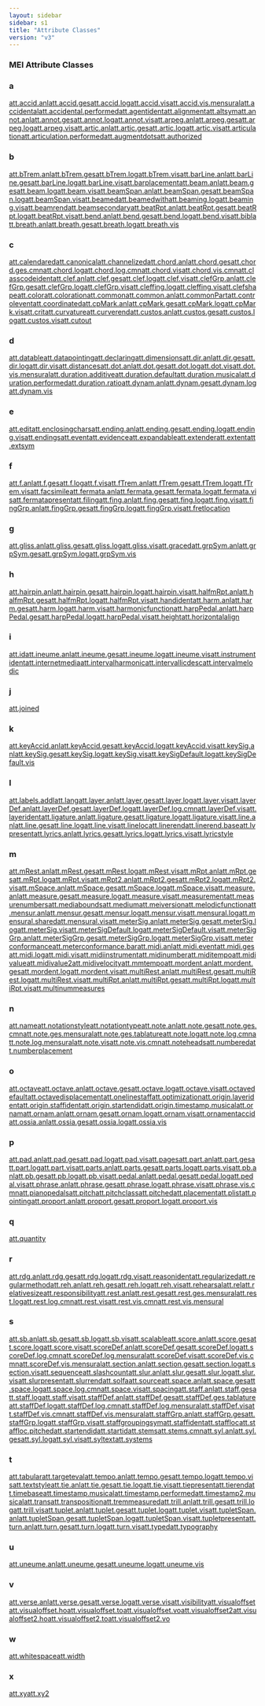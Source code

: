 ```yaml
---
layout: sidebar
sidebar: s1
title: "Attribute Classes"
version: "v3"
---
```

<div>
   <h3 class="widget-title">MEI Attribute Classes</h3>
   <div class="textwidget">
      <div class="sortedInitials well a">
         <h3>a</h3><a class="link_odd chip a" href="{{ site.baseurl }}/{{ page.version }}/attribute-classes/att.accid.anl.html">att.accid.anl</a><a class="link_odd chip a" href="{{ site.baseurl }}/{{ page.version }}/attribute-classes/att.accid.ges.html">att.accid.ges</a><a class="link_odd chip a" href="{{ site.baseurl }}/{{ page.version }}/attribute-classes/att.accid.log.html">att.accid.log</a><a class="link_odd chip a" href="{{ site.baseurl }}/{{ page.version }}/attribute-classes/att.accid.vis.html">att.accid.vis</a><a class="link_odd chip a" href="{{ site.baseurl }}/{{ page.version }}/attribute-classes/att.accid.vis.mensural.html">att.accid.vis.mensural</a><a class="link_odd chip a" href="{{ site.baseurl }}/{{ page.version }}/attribute-classes/att.accidental.html">att.accidental</a><a class="link_odd chip a" href="{{ site.baseurl }}/{{ page.version }}/attribute-classes/att.accidental.performed.html">att.accidental.performed</a><a class="link_odd chip a" href="{{ site.baseurl }}/{{ page.version }}/attribute-classes/att.agentident.html">att.agentident</a><a class="link_odd chip a" href="{{ site.baseurl }}/{{ page.version }}/attribute-classes/att.alignment.html">att.alignment</a><a class="link_odd chip a" href="{{ site.baseurl }}/{{ page.version }}/attribute-classes/att.altsym.html">att.altsym</a><a class="link_odd chip a" href="{{ site.baseurl }}/{{ page.version }}/attribute-classes/att.annot.anl.html">att.annot.anl</a><a class="link_odd chip a" href="{{ site.baseurl }}/{{ page.version }}/attribute-classes/att.annot.ges.html">att.annot.ges</a><a class="link_odd chip a" href="{{ site.baseurl }}/{{ page.version }}/attribute-classes/att.annot.log.html">att.annot.log</a><a class="link_odd chip a" href="{{ site.baseurl }}/{{ page.version }}/attribute-classes/att.annot.vis.html">att.annot.vis</a><a class="link_odd chip a" href="{{ site.baseurl }}/{{ page.version }}/attribute-classes/att.arpeg.anl.html">att.arpeg.anl</a><a class="link_odd chip a" href="{{ site.baseurl }}/{{ page.version }}/attribute-classes/att.arpeg.ges.html">att.arpeg.ges</a><a class="link_odd chip a" href="{{ site.baseurl }}/{{ page.version }}/attribute-classes/att.arpeg.log.html">att.arpeg.log</a><a class="link_odd chip a" href="{{ site.baseurl }}/{{ page.version }}/attribute-classes/att.arpeg.vis.html">att.arpeg.vis</a><a class="link_odd chip a" href="{{ site.baseurl }}/{{ page.version }}/attribute-classes/att.artic.anl.html">att.artic.anl</a><a class="link_odd chip a" href="{{ site.baseurl }}/{{ page.version }}/attribute-classes/att.artic.ges.html">att.artic.ges</a><a class="link_odd chip a" href="{{ site.baseurl }}/{{ page.version }}/attribute-classes/att.artic.log.html">att.artic.log</a><a class="link_odd chip a" href="{{ site.baseurl }}/{{ page.version }}/attribute-classes/att.artic.vis.html">att.artic.vis</a><a class="link_odd chip a" href="{{ site.baseurl }}/{{ page.version }}/attribute-classes/att.articulation.html">att.articulation</a><a class="link_odd chip a" href="{{ site.baseurl }}/{{ page.version }}/attribute-classes/att.articulation.performed.html">att.articulation.performed</a><a class="link_odd chip a" href="{{ site.baseurl }}/{{ page.version }}/attribute-classes/att.augmentdots.html">att.augmentdots</a><a class="link_odd chip a" href="{{ site.baseurl }}/{{ page.version }}/attribute-classes/att.authorized.html">att.authorized</a></div>
      <div class="sortedInitials well b">
         <h3>b</h3><a class="link_odd chip b" href="{{ site.baseurl }}/{{ page.version }}/attribute-classes/att.btrem.anl.html">att.bTrem.anl</a><a class="link_odd chip b" href="{{ site.baseurl }}/{{ page.version }}/attribute-classes/att.btrem.ges.html">att.bTrem.ges</a><a class="link_odd chip b" href="{{ site.baseurl }}/{{ page.version }}/attribute-classes/att.btrem.log.html">att.bTrem.log</a><a class="link_odd chip b" href="{{ site.baseurl }}/{{ page.version }}/attribute-classes/att.btrem.vis.html">att.bTrem.vis</a><a class="link_odd chip b" href="{{ site.baseurl }}/{{ page.version }}/attribute-classes/att.barline.anl.html">att.barLine.anl</a><a class="link_odd chip b" href="{{ site.baseurl }}/{{ page.version }}/attribute-classes/att.barline.ges.html">att.barLine.ges</a><a class="link_odd chip b" href="{{ site.baseurl }}/{{ page.version }}/attribute-classes/att.barline.log.html">att.barLine.log</a><a class="link_odd chip b" href="{{ site.baseurl }}/{{ page.version }}/attribute-classes/att.barline.vis.html">att.barLine.vis</a><a class="link_odd chip b" href="{{ site.baseurl }}/{{ page.version }}/attribute-classes/att.barplacement.html">att.barplacement</a><a class="link_odd chip b" href="{{ site.baseurl }}/{{ page.version }}/attribute-classes/att.beam.anl.html">att.beam.anl</a><a class="link_odd chip b" href="{{ site.baseurl }}/{{ page.version }}/attribute-classes/att.beam.ges.html">att.beam.ges</a><a class="link_odd chip b" href="{{ site.baseurl }}/{{ page.version }}/attribute-classes/att.beam.log.html">att.beam.log</a><a class="link_odd chip b" href="{{ site.baseurl }}/{{ page.version }}/attribute-classes/att.beam.vis.html">att.beam.vis</a><a class="link_odd chip b" href="{{ site.baseurl }}/{{ page.version }}/attribute-classes/att.beamspan.anl.html">att.beamSpan.anl</a><a class="link_odd chip b" href="{{ site.baseurl }}/{{ page.version }}/attribute-classes/att.beamspan.ges.html">att.beamSpan.ges</a><a class="link_odd chip b" href="{{ site.baseurl }}/{{ page.version }}/attribute-classes/att.beamspan.log.html">att.beamSpan.log</a><a class="link_odd chip b" href="{{ site.baseurl }}/{{ page.version }}/attribute-classes/att.beamspan.vis.html">att.beamSpan.vis</a><a class="link_odd chip b" href="{{ site.baseurl }}/{{ page.version }}/attribute-classes/att.beamed.html">att.beamed</a><a class="link_odd chip b" href="{{ site.baseurl }}/{{ page.version }}/attribute-classes/att.beamedwith.html">att.beamedwith</a><a class="link_odd chip b" href="{{ site.baseurl }}/{{ page.version }}/attribute-classes/att.beaming.log.html">att.beaming.log</a><a class="link_odd chip b" href="{{ site.baseurl }}/{{ page.version }}/attribute-classes/att.beaming.vis.html">att.beaming.vis</a><a class="link_odd chip b" href="{{ site.baseurl }}/{{ page.version }}/attribute-classes/att.beamrend.html">att.beamrend</a><a class="link_odd chip b" href="{{ site.baseurl }}/{{ page.version }}/attribute-classes/att.beamsecondary.html">att.beamsecondary</a><a class="link_odd chip b" href="{{ site.baseurl }}/{{ page.version }}/attribute-classes/att.beatrpt.anl.html">att.beatRpt.anl</a><a class="link_odd chip b" href="{{ site.baseurl }}/{{ page.version }}/attribute-classes/att.beatrpt.ges.html">att.beatRpt.ges</a><a class="link_odd chip b" href="{{ site.baseurl }}/{{ page.version }}/attribute-classes/att.beatrpt.log.html">att.beatRpt.log</a><a class="link_odd chip b" href="{{ site.baseurl }}/{{ page.version }}/attribute-classes/att.beatrpt.vis.html">att.beatRpt.vis</a><a class="link_odd chip b" href="{{ site.baseurl }}/{{ page.version }}/attribute-classes/att.bend.anl.html">att.bend.anl</a><a class="link_odd chip b" href="{{ site.baseurl }}/{{ page.version }}/attribute-classes/att.bend.ges.html">att.bend.ges</a><a class="link_odd chip b" href="{{ site.baseurl }}/{{ page.version }}/attribute-classes/att.bend.log.html">att.bend.log</a><a class="link_odd chip b" href="{{ site.baseurl }}/{{ page.version }}/attribute-classes/att.bend.vis.html">att.bend.vis</a><a class="link_odd chip b" href="{{ site.baseurl }}/{{ page.version }}/attribute-classes/att.bibl.html">att.bibl</a><a class="link_odd chip b" href="{{ site.baseurl }}/{{ page.version }}/attribute-classes/att.breath.anl.html">att.breath.anl</a><a class="link_odd chip b" href="{{ site.baseurl }}/{{ page.version }}/attribute-classes/att.breath.ges.html">att.breath.ges</a><a class="link_odd chip b" href="{{ site.baseurl }}/{{ page.version }}/attribute-classes/att.breath.log.html">att.breath.log</a><a class="link_odd chip b" href="{{ site.baseurl }}/{{ page.version }}/attribute-classes/att.breath.vis.html">att.breath.vis</a></div>
      <div class="sortedInitials well c">
         <h3>c</h3><a class="link_odd chip c" href="{{ site.baseurl }}/{{ page.version }}/attribute-classes/att.calendared.html">att.calendared</a><a class="link_odd chip c" href="{{ site.baseurl }}/{{ page.version }}/attribute-classes/att.canonical.html">att.canonical</a><a class="link_odd chip c" href="{{ site.baseurl }}/{{ page.version }}/attribute-classes/att.channelized.html">att.channelized</a><a class="link_odd chip c" href="{{ site.baseurl }}/{{ page.version }}/attribute-classes/att.chord.anl.html">att.chord.anl</a><a class="link_odd chip c" href="{{ site.baseurl }}/{{ page.version }}/attribute-classes/att.chord.ges.html">att.chord.ges</a><a class="link_odd chip c" href="{{ site.baseurl }}/{{ page.version }}/attribute-classes/att.chord.ges.cmn.html">att.chord.ges.cmn</a><a class="link_odd chip c" href="{{ site.baseurl }}/{{ page.version }}/attribute-classes/att.chord.log.html">att.chord.log</a><a class="link_odd chip c" href="{{ site.baseurl }}/{{ page.version }}/attribute-classes/att.chord.log.cmn.html">att.chord.log.cmn</a><a class="link_odd chip c" href="{{ site.baseurl }}/{{ page.version }}/attribute-classes/att.chord.vis.html">att.chord.vis</a><a class="link_odd chip c" href="{{ site.baseurl }}/{{ page.version }}/attribute-classes/att.chord.vis.cmn.html">att.chord.vis.cmn</a><a class="link_odd chip c" href="{{ site.baseurl }}/{{ page.version }}/attribute-classes/att.classcodeident.html">att.classcodeident</a><a class="link_odd chip c" href="{{ site.baseurl }}/{{ page.version }}/attribute-classes/att.clef.anl.html">att.clef.anl</a><a class="link_odd chip c" href="{{ site.baseurl }}/{{ page.version }}/attribute-classes/att.clef.ges.html">att.clef.ges</a><a class="link_odd chip c" href="{{ site.baseurl }}/{{ page.version }}/attribute-classes/att.clef.log.html">att.clef.log</a><a class="link_odd chip c" href="{{ site.baseurl }}/{{ page.version }}/attribute-classes/att.clef.vis.html">att.clef.vis</a><a class="link_odd chip c" href="{{ site.baseurl }}/{{ page.version }}/attribute-classes/att.clefgrp.anl.html">att.clefGrp.anl</a><a class="link_odd chip c" href="{{ site.baseurl }}/{{ page.version }}/attribute-classes/att.clefgrp.ges.html">att.clefGrp.ges</a><a class="link_odd chip c" href="{{ site.baseurl }}/{{ page.version }}/attribute-classes/att.clefgrp.log.html">att.clefGrp.log</a><a class="link_odd chip c" href="{{ site.baseurl }}/{{ page.version }}/attribute-classes/att.clefgrp.vis.html">att.clefGrp.vis</a><a class="link_odd chip c" href="{{ site.baseurl }}/{{ page.version }}/attribute-classes/att.cleffing.log.html">att.cleffing.log</a><a class="link_odd chip c" href="{{ site.baseurl }}/{{ page.version }}/attribute-classes/att.cleffing.vis.html">att.cleffing.vis</a><a class="link_odd chip c" href="{{ site.baseurl }}/{{ page.version }}/attribute-classes/att.clefshape.html">att.clefshape</a><a class="link_odd chip c" href="{{ site.baseurl }}/{{ page.version }}/attribute-classes/att.color.html">att.color</a><a class="link_odd chip c" href="{{ site.baseurl }}/{{ page.version }}/attribute-classes/att.coloration.html">att.coloration</a><a class="link_odd chip c" href="{{ site.baseurl }}/{{ page.version }}/attribute-classes/att.common.html">att.common</a><a class="link_odd chip c" href="{{ site.baseurl }}/{{ page.version }}/attribute-classes/att.common.anl.html">att.common.anl</a><a class="link_odd chip c" href="{{ site.baseurl }}/{{ page.version }}/attribute-classes/att.commonpart.html">att.commonPart</a><a class="link_odd chip c" href="{{ site.baseurl }}/{{ page.version }}/attribute-classes/att.controlevent.html">att.controlevent</a><a class="link_odd chip c" href="{{ site.baseurl }}/{{ page.version }}/attribute-classes/att.coordinated.html">att.coordinated</a><a class="link_odd chip c" href="{{ site.baseurl }}/{{ page.version }}/attribute-classes/att.cpmark.anl.html">att.cpMark.anl</a><a class="link_odd chip c" href="{{ site.baseurl }}/{{ page.version }}/attribute-classes/att.cpmark.ges.html">att.cpMark.ges</a><a class="link_odd chip c" href="{{ site.baseurl }}/{{ page.version }}/attribute-classes/att.cpmark.log.html">att.cpMark.log</a><a class="link_odd chip c" href="{{ site.baseurl }}/{{ page.version }}/attribute-classes/att.cpmark.vis.html">att.cpMark.vis</a><a class="link_odd chip c" href="{{ site.baseurl }}/{{ page.version }}/attribute-classes/att.crit.html">att.crit</a><a class="link_odd chip c" href="{{ site.baseurl }}/{{ page.version }}/attribute-classes/att.curvature.html">att.curvature</a><a class="link_odd chip c" href="{{ site.baseurl }}/{{ page.version }}/attribute-classes/att.curverend.html">att.curverend</a><a class="link_odd chip c" href="{{ site.baseurl }}/{{ page.version }}/attribute-classes/att.custos.anl.html">att.custos.anl</a><a class="link_odd chip c" href="{{ site.baseurl }}/{{ page.version }}/attribute-classes/att.custos.ges.html">att.custos.ges</a><a class="link_odd chip c" href="{{ site.baseurl }}/{{ page.version }}/attribute-classes/att.custos.log.html">att.custos.log</a><a class="link_odd chip c" href="{{ site.baseurl }}/{{ page.version }}/attribute-classes/att.custos.vis.html">att.custos.vis</a><a class="link_odd chip c" href="{{ site.baseurl }}/{{ page.version }}/attribute-classes/att.cutout.html">att.cutout</a></div>
      <div class="sortedInitials well d">
         <h3>d</h3><a class="link_odd chip d" href="{{ site.baseurl }}/{{ page.version }}/attribute-classes/att.datable.html">att.datable</a><a class="link_odd chip d" href="{{ site.baseurl }}/{{ page.version }}/attribute-classes/att.datapointing.html">att.datapointing</a><a class="link_odd chip d" href="{{ site.baseurl }}/{{ page.version }}/attribute-classes/att.declaring.html">att.declaring</a><a class="link_odd chip d" href="{{ site.baseurl }}/{{ page.version }}/attribute-classes/att.dimensions.html">att.dimensions</a><a class="link_odd chip d" href="{{ site.baseurl }}/{{ page.version }}/attribute-classes/att.dir.anl.html">att.dir.anl</a><a class="link_odd chip d" href="{{ site.baseurl }}/{{ page.version }}/attribute-classes/att.dir.ges.html">att.dir.ges</a><a class="link_odd chip d" href="{{ site.baseurl }}/{{ page.version }}/attribute-classes/att.dir.log.html">att.dir.log</a><a class="link_odd chip d" href="{{ site.baseurl }}/{{ page.version }}/attribute-classes/att.dir.vis.html">att.dir.vis</a><a class="link_odd chip d" href="{{ site.baseurl }}/{{ page.version }}/attribute-classes/att.distances.html">att.distances</a><a class="link_odd chip d" href="{{ site.baseurl }}/{{ page.version }}/attribute-classes/att.dot.anl.html">att.dot.anl</a><a class="link_odd chip d" href="{{ site.baseurl }}/{{ page.version }}/attribute-classes/att.dot.ges.html">att.dot.ges</a><a class="link_odd chip d" href="{{ site.baseurl }}/{{ page.version }}/attribute-classes/att.dot.log.html">att.dot.log</a><a class="link_odd chip d" href="{{ site.baseurl }}/{{ page.version }}/attribute-classes/att.dot.vis.html">att.dot.vis</a><a class="link_odd chip d" href="{{ site.baseurl }}/{{ page.version }}/attribute-classes/att.dot.vis.mensural.html">att.dot.vis.mensural</a><a class="link_odd chip d" href="{{ site.baseurl }}/{{ page.version }}/attribute-classes/att.duration.additive.html">att.duration.additive</a><a class="link_odd chip d" href="{{ site.baseurl }}/{{ page.version }}/attribute-classes/att.duration.default.html">att.duration.default</a><a class="link_odd chip d" href="{{ site.baseurl }}/{{ page.version }}/attribute-classes/att.duration.musical.html">att.duration.musical</a><a class="link_odd chip d" href="{{ site.baseurl }}/{{ page.version }}/attribute-classes/att.duration.performed.html">att.duration.performed</a><a class="link_odd chip d" href="{{ site.baseurl }}/{{ page.version }}/attribute-classes/att.duration.ratio.html">att.duration.ratio</a><a class="link_odd chip d" href="{{ site.baseurl }}/{{ page.version }}/attribute-classes/att.dynam.anl.html">att.dynam.anl</a><a class="link_odd chip d" href="{{ site.baseurl }}/{{ page.version }}/attribute-classes/att.dynam.ges.html">att.dynam.ges</a><a class="link_odd chip d" href="{{ site.baseurl }}/{{ page.version }}/attribute-classes/att.dynam.log.html">att.dynam.log</a><a class="link_odd chip d" href="{{ site.baseurl }}/{{ page.version }}/attribute-classes/att.dynam.vis.html">att.dynam.vis</a></div>
      <div class="sortedInitials well e">
         <h3>e</h3><a class="link_odd chip e" href="{{ site.baseurl }}/{{ page.version }}/attribute-classes/att.edit.html">att.edit</a><a class="link_odd chip e" href="{{ site.baseurl }}/{{ page.version }}/attribute-classes/att.enclosingchars.html">att.enclosingchars</a><a class="link_odd chip e" href="{{ site.baseurl }}/{{ page.version }}/attribute-classes/att.ending.anl.html">att.ending.anl</a><a class="link_odd chip e" href="{{ site.baseurl }}/{{ page.version }}/attribute-classes/att.ending.ges.html">att.ending.ges</a><a class="link_odd chip e" href="{{ site.baseurl }}/{{ page.version }}/attribute-classes/att.ending.log.html">att.ending.log</a><a class="link_odd chip e" href="{{ site.baseurl }}/{{ page.version }}/attribute-classes/att.ending.vis.html">att.ending.vis</a><a class="link_odd chip e" href="{{ site.baseurl }}/{{ page.version }}/attribute-classes/att.endings.html">att.endings</a><a class="link_odd chip e" href="{{ site.baseurl }}/{{ page.version }}/attribute-classes/att.event.html">att.event</a><a class="link_odd chip e" href="{{ site.baseurl }}/{{ page.version }}/attribute-classes/att.evidence.html">att.evidence</a><a class="link_odd chip e" href="{{ site.baseurl }}/{{ page.version }}/attribute-classes/att.expandable.html">att.expandable</a><a class="link_odd chip e" href="{{ site.baseurl }}/{{ page.version }}/attribute-classes/att.extender.html">att.extender</a><a class="link_odd chip e" href="{{ site.baseurl }}/{{ page.version }}/attribute-classes/att.extent.html">att.extent</a><a class="link_odd chip e" href="{{ site.baseurl }}/{{ page.version }}/attribute-classes/att.extsym.html">att.extsym</a></div>
      <div class="sortedInitials well f">
         <h3>f</h3><a class="link_odd chip f" href="{{ site.baseurl }}/{{ page.version }}/attribute-classes/att.f.anl.html">att.f.anl</a><a class="link_odd chip f" href="{{ site.baseurl }}/{{ page.version }}/attribute-classes/att.f.ges.html">att.f.ges</a><a class="link_odd chip f" href="{{ site.baseurl }}/{{ page.version }}/attribute-classes/att.f.log.html">att.f.log</a><a class="link_odd chip f" href="{{ site.baseurl }}/{{ page.version }}/attribute-classes/att.f.vis.html">att.f.vis</a><a class="link_odd chip f" href="{{ site.baseurl }}/{{ page.version }}/attribute-classes/att.ftrem.anl.html">att.fTrem.anl</a><a class="link_odd chip f" href="{{ site.baseurl }}/{{ page.version }}/attribute-classes/att.ftrem.ges.html">att.fTrem.ges</a><a class="link_odd chip f" href="{{ site.baseurl }}/{{ page.version }}/attribute-classes/att.ftrem.log.html">att.fTrem.log</a><a class="link_odd chip f" href="{{ site.baseurl }}/{{ page.version }}/attribute-classes/att.ftrem.vis.html">att.fTrem.vis</a><a class="link_odd chip f" href="{{ site.baseurl }}/{{ page.version }}/attribute-classes/att.facsimile.html">att.facsimile</a><a class="link_odd chip f" href="{{ site.baseurl }}/{{ page.version }}/attribute-classes/att.fermata.anl.html">att.fermata.anl</a><a class="link_odd chip f" href="{{ site.baseurl }}/{{ page.version }}/attribute-classes/att.fermata.ges.html">att.fermata.ges</a><a class="link_odd chip f" href="{{ site.baseurl }}/{{ page.version }}/attribute-classes/att.fermata.log.html">att.fermata.log</a><a class="link_odd chip f" href="{{ site.baseurl }}/{{ page.version }}/attribute-classes/att.fermata.vis.html">att.fermata.vis</a><a class="link_odd chip f" href="{{ site.baseurl }}/{{ page.version }}/attribute-classes/att.fermatapresent.html">att.fermatapresent</a><a class="link_odd chip f" href="{{ site.baseurl }}/{{ page.version }}/attribute-classes/att.filing.html">att.filing</a><a class="link_odd chip f" href="{{ site.baseurl }}/{{ page.version }}/attribute-classes/att.fing.anl.html">att.fing.anl</a><a class="link_odd chip f" href="{{ site.baseurl }}/{{ page.version }}/attribute-classes/att.fing.ges.html">att.fing.ges</a><a class="link_odd chip f" href="{{ site.baseurl }}/{{ page.version }}/attribute-classes/att.fing.log.html">att.fing.log</a><a class="link_odd chip f" href="{{ site.baseurl }}/{{ page.version }}/attribute-classes/att.fing.vis.html">att.fing.vis</a><a class="link_odd chip f" href="{{ site.baseurl }}/{{ page.version }}/attribute-classes/att.finggrp.anl.html">att.fingGrp.anl</a><a class="link_odd chip f" href="{{ site.baseurl }}/{{ page.version }}/attribute-classes/att.finggrp.ges.html">att.fingGrp.ges</a><a class="link_odd chip f" href="{{ site.baseurl }}/{{ page.version }}/attribute-classes/att.finggrp.log.html">att.fingGrp.log</a><a class="link_odd chip f" href="{{ site.baseurl }}/{{ page.version }}/attribute-classes/att.finggrp.vis.html">att.fingGrp.vis</a><a class="link_odd chip f" href="{{ site.baseurl }}/{{ page.version }}/attribute-classes/att.fretlocation.html">att.fretlocation</a></div>
      <div class="sortedInitials well g">
         <h3>g</h3><a class="link_odd chip g" href="{{ site.baseurl }}/{{ page.version }}/attribute-classes/att.gliss.anl.html">att.gliss.anl</a><a class="link_odd chip g" href="{{ site.baseurl }}/{{ page.version }}/attribute-classes/att.gliss.ges.html">att.gliss.ges</a><a class="link_odd chip g" href="{{ site.baseurl }}/{{ page.version }}/attribute-classes/att.gliss.log.html">att.gliss.log</a><a class="link_odd chip g" href="{{ site.baseurl }}/{{ page.version }}/attribute-classes/att.gliss.vis.html">att.gliss.vis</a><a class="link_odd chip g" href="{{ site.baseurl }}/{{ page.version }}/attribute-classes/att.graced.html">att.graced</a><a class="link_odd chip g" href="{{ site.baseurl }}/{{ page.version }}/attribute-classes/att.grpsym.anl.html">att.grpSym.anl</a><a class="link_odd chip g" href="{{ site.baseurl }}/{{ page.version }}/attribute-classes/att.grpsym.ges.html">att.grpSym.ges</a><a class="link_odd chip g" href="{{ site.baseurl }}/{{ page.version }}/attribute-classes/att.grpsym.log.html">att.grpSym.log</a><a class="link_odd chip g" href="{{ site.baseurl }}/{{ page.version }}/attribute-classes/att.grpsym.vis.html">att.grpSym.vis</a></div>
      <div class="sortedInitials well h">
         <h3>h</h3><a class="link_odd chip h" href="{{ site.baseurl }}/{{ page.version }}/attribute-classes/att.hairpin.anl.html">att.hairpin.anl</a><a class="link_odd chip h" href="{{ site.baseurl }}/{{ page.version }}/attribute-classes/att.hairpin.ges.html">att.hairpin.ges</a><a class="link_odd chip h" href="{{ site.baseurl }}/{{ page.version }}/attribute-classes/att.hairpin.log.html">att.hairpin.log</a><a class="link_odd chip h" href="{{ site.baseurl }}/{{ page.version }}/attribute-classes/att.hairpin.vis.html">att.hairpin.vis</a><a class="link_odd chip h" href="{{ site.baseurl }}/{{ page.version }}/attribute-classes/att.halfmrpt.anl.html">att.halfmRpt.anl</a><a class="link_odd chip h" href="{{ site.baseurl }}/{{ page.version }}/attribute-classes/att.halfmrpt.ges.html">att.halfmRpt.ges</a><a class="link_odd chip h" href="{{ site.baseurl }}/{{ page.version }}/attribute-classes/att.halfmrpt.log.html">att.halfmRpt.log</a><a class="link_odd chip h" href="{{ site.baseurl }}/{{ page.version }}/attribute-classes/att.halfmrpt.vis.html">att.halfmRpt.vis</a><a class="link_odd chip h" href="{{ site.baseurl }}/{{ page.version }}/attribute-classes/att.handident.html">att.handident</a><a class="link_odd chip h" href="{{ site.baseurl }}/{{ page.version }}/attribute-classes/att.harm.anl.html">att.harm.anl</a><a class="link_odd chip h" href="{{ site.baseurl }}/{{ page.version }}/attribute-classes/att.harm.ges.html">att.harm.ges</a><a class="link_odd chip h" href="{{ site.baseurl }}/{{ page.version }}/attribute-classes/att.harm.log.html">att.harm.log</a><a class="link_odd chip h" href="{{ site.baseurl }}/{{ page.version }}/attribute-classes/att.harm.vis.html">att.harm.vis</a><a class="link_odd chip h" href="{{ site.baseurl }}/{{ page.version }}/attribute-classes/att.harmonicfunction.html">att.harmonicfunction</a><a class="link_odd chip h" href="{{ site.baseurl }}/{{ page.version }}/attribute-classes/att.harppedal.anl.html">att.harpPedal.anl</a><a class="link_odd chip h" href="{{ site.baseurl }}/{{ page.version }}/attribute-classes/att.harppedal.ges.html">att.harpPedal.ges</a><a class="link_odd chip h" href="{{ site.baseurl }}/{{ page.version }}/attribute-classes/att.harppedal.log.html">att.harpPedal.log</a><a class="link_odd chip h" href="{{ site.baseurl }}/{{ page.version }}/attribute-classes/att.harppedal.vis.html">att.harpPedal.vis</a><a class="link_odd chip h" href="{{ site.baseurl }}/{{ page.version }}/attribute-classes/att.height.html">att.height</a><a class="link_odd chip h" href="{{ site.baseurl }}/{{ page.version }}/attribute-classes/att.horizontalalign.html">att.horizontalalign</a></div>
      <div class="sortedInitials well i">
         <h3>i</h3><a class="link_odd chip i" href="{{ site.baseurl }}/{{ page.version }}/attribute-classes/att.id.html">att.id</a><a class="link_odd chip i" href="{{ site.baseurl }}/{{ page.version }}/attribute-classes/att.ineume.anl.html">att.ineume.anl</a><a class="link_odd chip i" href="{{ site.baseurl }}/{{ page.version }}/attribute-classes/att.ineume.ges.html">att.ineume.ges</a><a class="link_odd chip i" href="{{ site.baseurl }}/{{ page.version }}/attribute-classes/att.ineume.log.html">att.ineume.log</a><a class="link_odd chip i" href="{{ site.baseurl }}/{{ page.version }}/attribute-classes/att.ineume.vis.html">att.ineume.vis</a><a class="link_odd chip i" href="{{ site.baseurl }}/{{ page.version }}/attribute-classes/att.instrumentident.html">att.instrumentident</a><a class="link_odd chip i" href="{{ site.baseurl }}/{{ page.version }}/attribute-classes/att.internetmedia.html">att.internetmedia</a><a class="link_odd chip i" href="{{ site.baseurl }}/{{ page.version }}/attribute-classes/att.intervalharmonic.html">att.intervalharmonic</a><a class="link_odd chip i" href="{{ site.baseurl }}/{{ page.version }}/attribute-classes/att.intervallicdesc.html">att.intervallicdesc</a><a class="link_odd chip i" href="{{ site.baseurl }}/{{ page.version }}/attribute-classes/att.intervalmelodic.html">att.intervalmelodic</a></div>
      <div class="sortedInitials well j">
         <h3>j</h3><a class="link_odd chip j" href="{{ site.baseurl }}/{{ page.version }}/attribute-classes/att.joined.html">att.joined</a></div>
      <div class="sortedInitials well k">
         <h3>k</h3><a class="link_odd chip k" href="{{ site.baseurl }}/{{ page.version }}/attribute-classes/att.keyaccid.anl.html">att.keyAccid.anl</a><a class="link_odd chip k" href="{{ site.baseurl }}/{{ page.version }}/attribute-classes/att.keyaccid.ges.html">att.keyAccid.ges</a><a class="link_odd chip k" href="{{ site.baseurl }}/{{ page.version }}/attribute-classes/att.keyaccid.log.html">att.keyAccid.log</a><a class="link_odd chip k" href="{{ site.baseurl }}/{{ page.version }}/attribute-classes/att.keyaccid.vis.html">att.keyAccid.vis</a><a class="link_odd chip k" href="{{ site.baseurl }}/{{ page.version }}/attribute-classes/att.keysig.anl.html">att.keySig.anl</a><a class="link_odd chip k" href="{{ site.baseurl }}/{{ page.version }}/attribute-classes/att.keysig.ges.html">att.keySig.ges</a><a class="link_odd chip k" href="{{ site.baseurl }}/{{ page.version }}/attribute-classes/att.keysig.log.html">att.keySig.log</a><a class="link_odd chip k" href="{{ site.baseurl }}/{{ page.version }}/attribute-classes/att.keysig.vis.html">att.keySig.vis</a><a class="link_odd chip k" href="{{ site.baseurl }}/{{ page.version }}/attribute-classes/att.keysigdefault.log.html">att.keySigDefault.log</a><a class="link_odd chip k" href="{{ site.baseurl }}/{{ page.version }}/attribute-classes/att.keysigdefault.vis.html">att.keySigDefault.vis</a></div>
      <div class="sortedInitials well l">
         <h3>l</h3><a class="link_odd chip l" href="{{ site.baseurl }}/{{ page.version }}/attribute-classes/att.labels.addl.html">att.labels.addl</a><a class="link_odd chip l" href="{{ site.baseurl }}/{{ page.version }}/attribute-classes/att.lang.html">att.lang</a><a class="link_odd chip l" href="{{ site.baseurl }}/{{ page.version }}/attribute-classes/att.layer.anl.html">att.layer.anl</a><a class="link_odd chip l" href="{{ site.baseurl }}/{{ page.version }}/attribute-classes/att.layer.ges.html">att.layer.ges</a><a class="link_odd chip l" href="{{ site.baseurl }}/{{ page.version }}/attribute-classes/att.layer.log.html">att.layer.log</a><a class="link_odd chip l" href="{{ site.baseurl }}/{{ page.version }}/attribute-classes/att.layer.vis.html">att.layer.vis</a><a class="link_odd chip l" href="{{ site.baseurl }}/{{ page.version }}/attribute-classes/att.layerdef.anl.html">att.layerDef.anl</a><a class="link_odd chip l" href="{{ site.baseurl }}/{{ page.version }}/attribute-classes/att.layerdef.ges.html">att.layerDef.ges</a><a class="link_odd chip l" href="{{ site.baseurl }}/{{ page.version }}/attribute-classes/att.layerdef.log.html">att.layerDef.log</a><a class="link_odd chip l" href="{{ site.baseurl }}/{{ page.version }}/attribute-classes/att.layerdef.log.cmn.html">att.layerDef.log.cmn</a><a class="link_odd chip l" href="{{ site.baseurl }}/{{ page.version }}/attribute-classes/att.layerdef.vis.html">att.layerDef.vis</a><a class="link_odd chip l" href="{{ site.baseurl }}/{{ page.version }}/attribute-classes/att.layerident.html">att.layerident</a><a class="link_odd chip l" href="{{ site.baseurl }}/{{ page.version }}/attribute-classes/att.ligature.anl.html">att.ligature.anl</a><a class="link_odd chip l" href="{{ site.baseurl }}/{{ page.version }}/attribute-classes/att.ligature.ges.html">att.ligature.ges</a><a class="link_odd chip l" href="{{ site.baseurl }}/{{ page.version }}/attribute-classes/att.ligature.log.html">att.ligature.log</a><a class="link_odd chip l" href="{{ site.baseurl }}/{{ page.version }}/attribute-classes/att.ligature.vis.html">att.ligature.vis</a><a class="link_odd chip l" href="{{ site.baseurl }}/{{ page.version }}/attribute-classes/att.line.anl.html">att.line.anl</a><a class="link_odd chip l" href="{{ site.baseurl }}/{{ page.version }}/attribute-classes/att.line.ges.html">att.line.ges</a><a class="link_odd chip l" href="{{ site.baseurl }}/{{ page.version }}/attribute-classes/att.line.log.html">att.line.log</a><a class="link_odd chip l" href="{{ site.baseurl }}/{{ page.version }}/attribute-classes/att.line.vis.html">att.line.vis</a><a class="link_odd chip l" href="{{ site.baseurl }}/{{ page.version }}/attribute-classes/att.lineloc.html">att.lineloc</a><a class="link_odd chip l" href="{{ site.baseurl }}/{{ page.version }}/attribute-classes/att.linerend.html">att.linerend</a><a class="link_odd chip l" href="{{ site.baseurl }}/{{ page.version }}/attribute-classes/att.linerend.base.html">att.linerend.base</a><a class="link_odd chip l" href="{{ site.baseurl }}/{{ page.version }}/attribute-classes/att.lvpresent.html">att.lvpresent</a><a class="link_odd chip l" href="{{ site.baseurl }}/{{ page.version }}/attribute-classes/att.lyrics.anl.html">att.lyrics.anl</a><a class="link_odd chip l" href="{{ site.baseurl }}/{{ page.version }}/attribute-classes/att.lyrics.ges.html">att.lyrics.ges</a><a class="link_odd chip l" href="{{ site.baseurl }}/{{ page.version }}/attribute-classes/att.lyrics.log.html">att.lyrics.log</a><a class="link_odd chip l" href="{{ site.baseurl }}/{{ page.version }}/attribute-classes/att.lyrics.vis.html">att.lyrics.vis</a><a class="link_odd chip l" href="{{ site.baseurl }}/{{ page.version }}/attribute-classes/att.lyricstyle.html">att.lyricstyle</a></div>
      <div class="sortedInitials well m">
         <h3>m</h3><a class="link_odd chip m" href="{{ site.baseurl }}/{{ page.version }}/attribute-classes/att.mrest.anl.html">att.mRest.anl</a><a class="link_odd chip m" href="{{ site.baseurl }}/{{ page.version }}/attribute-classes/att.mrest.ges.html">att.mRest.ges</a><a class="link_odd chip m" href="{{ site.baseurl }}/{{ page.version }}/attribute-classes/att.mrest.log.html">att.mRest.log</a><a class="link_odd chip m" href="{{ site.baseurl }}/{{ page.version }}/attribute-classes/att.mrest.vis.html">att.mRest.vis</a><a class="link_odd chip m" href="{{ site.baseurl }}/{{ page.version }}/attribute-classes/att.mrpt.anl.html">att.mRpt.anl</a><a class="link_odd chip m" href="{{ site.baseurl }}/{{ page.version }}/attribute-classes/att.mrpt.ges.html">att.mRpt.ges</a><a class="link_odd chip m" href="{{ site.baseurl }}/{{ page.version }}/attribute-classes/att.mrpt.log.html">att.mRpt.log</a><a class="link_odd chip m" href="{{ site.baseurl }}/{{ page.version }}/attribute-classes/att.mrpt.vis.html">att.mRpt.vis</a><a class="link_odd chip m" href="{{ site.baseurl }}/{{ page.version }}/attribute-classes/att.mrpt2.anl.html">att.mRpt2.anl</a><a class="link_odd chip m" href="{{ site.baseurl }}/{{ page.version }}/attribute-classes/att.mrpt2.ges.html">att.mRpt2.ges</a><a class="link_odd chip m" href="{{ site.baseurl }}/{{ page.version }}/attribute-classes/att.mrpt2.log.html">att.mRpt2.log</a><a class="link_odd chip m" href="{{ site.baseurl }}/{{ page.version }}/attribute-classes/att.mrpt2.vis.html">att.mRpt2.vis</a><a class="link_odd chip m" href="{{ site.baseurl }}/{{ page.version }}/attribute-classes/att.mspace.anl.html">att.mSpace.anl</a><a class="link_odd chip m" href="{{ site.baseurl }}/{{ page.version }}/attribute-classes/att.mspace.ges.html">att.mSpace.ges</a><a class="link_odd chip m" href="{{ site.baseurl }}/{{ page.version }}/attribute-classes/att.mspace.log.html">att.mSpace.log</a><a class="link_odd chip m" href="{{ site.baseurl }}/{{ page.version }}/attribute-classes/att.mspace.vis.html">att.mSpace.vis</a><a class="link_odd chip m" href="{{ site.baseurl }}/{{ page.version }}/attribute-classes/att.measure.anl.html">att.measure.anl</a><a class="link_odd chip m" href="{{ site.baseurl }}/{{ page.version }}/attribute-classes/att.measure.ges.html">att.measure.ges</a><a class="link_odd chip m" href="{{ site.baseurl }}/{{ page.version }}/attribute-classes/att.measure.log.html">att.measure.log</a><a class="link_odd chip m" href="{{ site.baseurl }}/{{ page.version }}/attribute-classes/att.measure.vis.html">att.measure.vis</a><a class="link_odd chip m" href="{{ site.baseurl }}/{{ page.version }}/attribute-classes/att.measurement.html">att.measurement</a><a class="link_odd chip m" href="{{ site.baseurl }}/{{ page.version }}/attribute-classes/att.measurenumbers.html">att.measurenumbers</a><a class="link_odd chip m" href="{{ site.baseurl }}/{{ page.version }}/attribute-classes/att.mediabounds.html">att.mediabounds</a><a class="link_odd chip m" href="{{ site.baseurl }}/{{ page.version }}/attribute-classes/att.medium.html">att.medium</a><a class="link_odd chip m" href="{{ site.baseurl }}/{{ page.version }}/attribute-classes/att.meiversion.html">att.meiversion</a><a class="link_odd chip m" href="{{ site.baseurl }}/{{ page.version }}/attribute-classes/att.melodicfunction.html">att.melodicfunction</a><a class="link_odd chip m" href="{{ site.baseurl }}/{{ page.version }}/attribute-classes/att.mensur.anl.html">att.mensur.anl</a><a class="link_odd chip m" href="{{ site.baseurl }}/{{ page.version }}/attribute-classes/att.mensur.ges.html">att.mensur.ges</a><a class="link_odd chip m" href="{{ site.baseurl }}/{{ page.version }}/attribute-classes/att.mensur.log.html">att.mensur.log</a><a class="link_odd chip m" href="{{ site.baseurl }}/{{ page.version }}/attribute-classes/att.mensur.vis.html">att.mensur.vis</a><a class="link_odd chip m" href="{{ site.baseurl }}/{{ page.version }}/attribute-classes/att.mensural.log.html">att.mensural.log</a><a class="link_odd chip m" href="{{ site.baseurl }}/{{ page.version }}/attribute-classes/att.mensural.shared.html">att.mensural.shared</a><a class="link_odd chip m" href="{{ site.baseurl }}/{{ page.version }}/attribute-classes/att.mensural.vis.html">att.mensural.vis</a><a class="link_odd chip m" href="{{ site.baseurl }}/{{ page.version }}/attribute-classes/att.metersig.anl.html">att.meterSig.anl</a><a class="link_odd chip m" href="{{ site.baseurl }}/{{ page.version }}/attribute-classes/att.metersig.ges.html">att.meterSig.ges</a><a class="link_odd chip m" href="{{ site.baseurl }}/{{ page.version }}/attribute-classes/att.metersig.log.html">att.meterSig.log</a><a class="link_odd chip m" href="{{ site.baseurl }}/{{ page.version }}/attribute-classes/att.metersig.vis.html">att.meterSig.vis</a><a class="link_odd chip m" href="{{ site.baseurl }}/{{ page.version }}/attribute-classes/att.metersigdefault.log.html">att.meterSigDefault.log</a><a class="link_odd chip m" href="{{ site.baseurl }}/{{ page.version }}/attribute-classes/att.metersigdefault.vis.html">att.meterSigDefault.vis</a><a class="link_odd chip m" href="{{ site.baseurl }}/{{ page.version }}/attribute-classes/att.metersiggrp.anl.html">att.meterSigGrp.anl</a><a class="link_odd chip m" href="{{ site.baseurl }}/{{ page.version }}/attribute-classes/att.metersiggrp.ges.html">att.meterSigGrp.ges</a><a class="link_odd chip m" href="{{ site.baseurl }}/{{ page.version }}/attribute-classes/att.metersiggrp.log.html">att.meterSigGrp.log</a><a class="link_odd chip m" href="{{ site.baseurl }}/{{ page.version }}/attribute-classes/att.metersiggrp.vis.html">att.meterSigGrp.vis</a><a class="link_odd chip m" href="{{ site.baseurl }}/{{ page.version }}/attribute-classes/att.meterconformance.html">att.meterconformance</a><a class="link_odd chip m" href="{{ site.baseurl }}/{{ page.version }}/attribute-classes/att.meterconformance.bar.html">att.meterconformance.bar</a><a class="link_odd chip m" href="{{ site.baseurl }}/{{ page.version }}/attribute-classes/att.midi.anl.html">att.midi.anl</a><a class="link_odd chip m" href="{{ site.baseurl }}/{{ page.version }}/attribute-classes/att.midi.event.html">att.midi.event</a><a class="link_odd chip m" href="{{ site.baseurl }}/{{ page.version }}/attribute-classes/att.midi.ges.html">att.midi.ges</a><a class="link_odd chip m" href="{{ site.baseurl }}/{{ page.version }}/attribute-classes/att.midi.log.html">att.midi.log</a><a class="link_odd chip m" href="{{ site.baseurl }}/{{ page.version }}/attribute-classes/att.midi.vis.html">att.midi.vis</a><a class="link_odd chip m" href="{{ site.baseurl }}/{{ page.version }}/attribute-classes/att.midiinstrument.html">att.midiinstrument</a><a class="link_odd chip m" href="{{ site.baseurl }}/{{ page.version }}/attribute-classes/att.midinumber.html">att.midinumber</a><a class="link_odd chip m" href="{{ site.baseurl }}/{{ page.version }}/attribute-classes/att.miditempo.html">att.miditempo</a><a class="link_odd chip m" href="{{ site.baseurl }}/{{ page.version }}/attribute-classes/att.midivalue.html">att.midivalue</a><a class="link_odd chip m" href="{{ site.baseurl }}/{{ page.version }}/attribute-classes/att.midivalue2.html">att.midivalue2</a><a class="link_odd chip m" href="{{ site.baseurl }}/{{ page.version }}/attribute-classes/att.midivelocity.html">att.midivelocity</a><a class="link_odd chip m" href="{{ site.baseurl }}/{{ page.version }}/attribute-classes/att.mmtempo.html">att.mmtempo</a><a class="link_odd chip m" href="{{ site.baseurl }}/{{ page.version }}/attribute-classes/att.mordent.anl.html">att.mordent.anl</a><a class="link_odd chip m" href="{{ site.baseurl }}/{{ page.version }}/attribute-classes/att.mordent.ges.html">att.mordent.ges</a><a class="link_odd chip m" href="{{ site.baseurl }}/{{ page.version }}/attribute-classes/att.mordent.log.html">att.mordent.log</a><a class="link_odd chip m" href="{{ site.baseurl }}/{{ page.version }}/attribute-classes/att.mordent.vis.html">att.mordent.vis</a><a class="link_odd chip m" href="{{ site.baseurl }}/{{ page.version }}/attribute-classes/att.multirest.anl.html">att.multiRest.anl</a><a class="link_odd chip m" href="{{ site.baseurl }}/{{ page.version }}/attribute-classes/att.multirest.ges.html">att.multiRest.ges</a><a class="link_odd chip m" href="{{ site.baseurl }}/{{ page.version }}/attribute-classes/att.multirest.log.html">att.multiRest.log</a><a class="link_odd chip m" href="{{ site.baseurl }}/{{ page.version }}/attribute-classes/att.multirest.vis.html">att.multiRest.vis</a><a class="link_odd chip m" href="{{ site.baseurl }}/{{ page.version }}/attribute-classes/att.multirpt.anl.html">att.multiRpt.anl</a><a class="link_odd chip m" href="{{ site.baseurl }}/{{ page.version }}/attribute-classes/att.multirpt.ges.html">att.multiRpt.ges</a><a class="link_odd chip m" href="{{ site.baseurl }}/{{ page.version }}/attribute-classes/att.multirpt.log.html">att.multiRpt.log</a><a class="link_odd chip m" href="{{ site.baseurl }}/{{ page.version }}/attribute-classes/att.multirpt.vis.html">att.multiRpt.vis</a><a class="link_odd chip m" href="{{ site.baseurl }}/{{ page.version }}/attribute-classes/att.multinummeasures.html">att.multinummeasures</a></div>
      <div class="sortedInitials well n">
         <h3>n</h3><a class="link_odd chip n" href="{{ site.baseurl }}/{{ page.version }}/attribute-classes/att.name.html">att.name</a><a class="link_odd chip n" href="{{ site.baseurl }}/{{ page.version }}/attribute-classes/att.notationstyle.html">att.notationstyle</a><a class="link_odd chip n" href="{{ site.baseurl }}/{{ page.version }}/attribute-classes/att.notationtype.html">att.notationtype</a><a class="link_odd chip n" href="{{ site.baseurl }}/{{ page.version }}/attribute-classes/att.note.anl.html">att.note.anl</a><a class="link_odd chip n" href="{{ site.baseurl }}/{{ page.version }}/attribute-classes/att.note.ges.html">att.note.ges</a><a class="link_odd chip n" href="{{ site.baseurl }}/{{ page.version }}/attribute-classes/att.note.ges.cmn.html">att.note.ges.cmn</a><a class="link_odd chip n" href="{{ site.baseurl }}/{{ page.version }}/attribute-classes/att.note.ges.mensural.html">att.note.ges.mensural</a><a class="link_odd chip n" href="{{ site.baseurl }}/{{ page.version }}/attribute-classes/att.note.ges.tablature.html">att.note.ges.tablature</a><a class="link_odd chip n" href="{{ site.baseurl }}/{{ page.version }}/attribute-classes/att.note.log.html">att.note.log</a><a class="link_odd chip n" href="{{ site.baseurl }}/{{ page.version }}/attribute-classes/att.note.log.cmn.html">att.note.log.cmn</a><a class="link_odd chip n" href="{{ site.baseurl }}/{{ page.version }}/attribute-classes/att.note.log.mensural.html">att.note.log.mensural</a><a class="link_odd chip n" href="{{ site.baseurl }}/{{ page.version }}/attribute-classes/att.note.vis.html">att.note.vis</a><a class="link_odd chip n" href="{{ site.baseurl }}/{{ page.version }}/attribute-classes/att.note.vis.cmn.html">att.note.vis.cmn</a><a class="link_odd chip n" href="{{ site.baseurl }}/{{ page.version }}/attribute-classes/att.noteheads.html">att.noteheads</a><a class="link_odd chip n" href="{{ site.baseurl }}/{{ page.version }}/attribute-classes/att.numbered.html">att.numbered</a><a class="link_odd chip n" href="{{ site.baseurl }}/{{ page.version }}/attribute-classes/att.numberplacement.html">att.numberplacement</a></div>
      <div class="sortedInitials well o">
         <h3>o</h3><a class="link_odd chip o" href="{{ site.baseurl }}/{{ page.version }}/attribute-classes/att.octave.html">att.octave</a><a class="link_odd chip o" href="{{ site.baseurl }}/{{ page.version }}/attribute-classes/att.octave.anl.html">att.octave.anl</a><a class="link_odd chip o" href="{{ site.baseurl }}/{{ page.version }}/attribute-classes/att.octave.ges.html">att.octave.ges</a><a class="link_odd chip o" href="{{ site.baseurl }}/{{ page.version }}/attribute-classes/att.octave.log.html">att.octave.log</a><a class="link_odd chip o" href="{{ site.baseurl }}/{{ page.version }}/attribute-classes/att.octave.vis.html">att.octave.vis</a><a class="link_odd chip o" href="{{ site.baseurl }}/{{ page.version }}/attribute-classes/att.octavedefault.html">att.octavedefault</a><a class="link_odd chip o" href="{{ site.baseurl }}/{{ page.version }}/attribute-classes/att.octavedisplacement.html">att.octavedisplacement</a><a class="link_odd chip o" href="{{ site.baseurl }}/{{ page.version }}/attribute-classes/att.onelinestaff.html">att.onelinestaff</a><a class="link_odd chip o" href="{{ site.baseurl }}/{{ page.version }}/attribute-classes/att.optimization.html">att.optimization</a><a class="link_odd chip o" href="{{ site.baseurl }}/{{ page.version }}/attribute-classes/att.origin.layerident.html">att.origin.layerident</a><a class="link_odd chip o" href="{{ site.baseurl }}/{{ page.version }}/attribute-classes/att.origin.staffident.html">att.origin.staffident</a><a class="link_odd chip o" href="{{ site.baseurl }}/{{ page.version }}/attribute-classes/att.origin.startendid.html">att.origin.startendid</a><a class="link_odd chip o" href="{{ site.baseurl }}/{{ page.version }}/attribute-classes/att.origin.timestamp.musical.html">att.origin.timestamp.musical</a><a class="link_odd chip o" href="{{ site.baseurl }}/{{ page.version }}/attribute-classes/att.ornam.html">att.ornam</a><a class="link_odd chip o" href="{{ site.baseurl }}/{{ page.version }}/attribute-classes/att.ornam.anl.html">att.ornam.anl</a><a class="link_odd chip o" href="{{ site.baseurl }}/{{ page.version }}/attribute-classes/att.ornam.ges.html">att.ornam.ges</a><a class="link_odd chip o" href="{{ site.baseurl }}/{{ page.version }}/attribute-classes/att.ornam.log.html">att.ornam.log</a><a class="link_odd chip o" href="{{ site.baseurl }}/{{ page.version }}/attribute-classes/att.ornam.vis.html">att.ornam.vis</a><a class="link_odd chip o" href="{{ site.baseurl }}/{{ page.version }}/attribute-classes/att.ornamentaccid.html">att.ornamentaccid</a><a class="link_odd chip o" href="{{ site.baseurl }}/{{ page.version }}/attribute-classes/att.ossia.anl.html">att.ossia.anl</a><a class="link_odd chip o" href="{{ site.baseurl }}/{{ page.version }}/attribute-classes/att.ossia.ges.html">att.ossia.ges</a><a class="link_odd chip o" href="{{ site.baseurl }}/{{ page.version }}/attribute-classes/att.ossia.log.html">att.ossia.log</a><a class="link_odd chip o" href="{{ site.baseurl }}/{{ page.version }}/attribute-classes/att.ossia.vis.html">att.ossia.vis</a></div>
      <div class="sortedInitials well p">
         <h3>p</h3><a class="link_odd chip p" href="{{ site.baseurl }}/{{ page.version }}/attribute-classes/att.pad.anl.html">att.pad.anl</a><a class="link_odd chip p" href="{{ site.baseurl }}/{{ page.version }}/attribute-classes/att.pad.ges.html">att.pad.ges</a><a class="link_odd chip p" href="{{ site.baseurl }}/{{ page.version }}/attribute-classes/att.pad.log.html">att.pad.log</a><a class="link_odd chip p" href="{{ site.baseurl }}/{{ page.version }}/attribute-classes/att.pad.vis.html">att.pad.vis</a><a class="link_odd chip p" href="{{ site.baseurl }}/{{ page.version }}/attribute-classes/att.pages.html">att.pages</a><a class="link_odd chip p" href="{{ site.baseurl }}/{{ page.version }}/attribute-classes/att.part.anl.html">att.part.anl</a><a class="link_odd chip p" href="{{ site.baseurl }}/{{ page.version }}/attribute-classes/att.part.ges.html">att.part.ges</a><a class="link_odd chip p" href="{{ site.baseurl }}/{{ page.version }}/attribute-classes/att.part.log.html">att.part.log</a><a class="link_odd chip p" href="{{ site.baseurl }}/{{ page.version }}/attribute-classes/att.part.vis.html">att.part.vis</a><a class="link_odd chip p" href="{{ site.baseurl }}/{{ page.version }}/attribute-classes/att.parts.anl.html">att.parts.anl</a><a class="link_odd chip p" href="{{ site.baseurl }}/{{ page.version }}/attribute-classes/att.parts.ges.html">att.parts.ges</a><a class="link_odd chip p" href="{{ site.baseurl }}/{{ page.version }}/attribute-classes/att.parts.log.html">att.parts.log</a><a class="link_odd chip p" href="{{ site.baseurl }}/{{ page.version }}/attribute-classes/att.parts.vis.html">att.parts.vis</a><a class="link_odd chip p" href="{{ site.baseurl }}/{{ page.version }}/attribute-classes/att.pb.anl.html">att.pb.anl</a><a class="link_odd chip p" href="{{ site.baseurl }}/{{ page.version }}/attribute-classes/att.pb.ges.html">att.pb.ges</a><a class="link_odd chip p" href="{{ site.baseurl }}/{{ page.version }}/attribute-classes/att.pb.log.html">att.pb.log</a><a class="link_odd chip p" href="{{ site.baseurl }}/{{ page.version }}/attribute-classes/att.pb.vis.html">att.pb.vis</a><a class="link_odd chip p" href="{{ site.baseurl }}/{{ page.version }}/attribute-classes/att.pedal.anl.html">att.pedal.anl</a><a class="link_odd chip p" href="{{ site.baseurl }}/{{ page.version }}/attribute-classes/att.pedal.ges.html">att.pedal.ges</a><a class="link_odd chip p" href="{{ site.baseurl }}/{{ page.version }}/attribute-classes/att.pedal.log.html">att.pedal.log</a><a class="link_odd chip p" href="{{ site.baseurl }}/{{ page.version }}/attribute-classes/att.pedal.vis.html">att.pedal.vis</a><a class="link_odd chip p" href="{{ site.baseurl }}/{{ page.version }}/attribute-classes/att.phrase.anl.html">att.phrase.anl</a><a class="link_odd chip p" href="{{ site.baseurl }}/{{ page.version }}/attribute-classes/att.phrase.ges.html">att.phrase.ges</a><a class="link_odd chip p" href="{{ site.baseurl }}/{{ page.version }}/attribute-classes/att.phrase.log.html">att.phrase.log</a><a class="link_odd chip p" href="{{ site.baseurl }}/{{ page.version }}/attribute-classes/att.phrase.vis.html">att.phrase.vis</a><a class="link_odd chip p" href="{{ site.baseurl }}/{{ page.version }}/attribute-classes/att.phrase.vis.cmn.html">att.phrase.vis.cmn</a><a class="link_odd chip p" href="{{ site.baseurl }}/{{ page.version }}/attribute-classes/att.pianopedals.html">att.pianopedals</a><a class="link_odd chip p" href="{{ site.baseurl }}/{{ page.version }}/attribute-classes/att.pitch.html">att.pitch</a><a class="link_odd chip p" href="{{ site.baseurl }}/{{ page.version }}/attribute-classes/att.pitchclass.html">att.pitchclass</a><a class="link_odd chip p" href="{{ site.baseurl }}/{{ page.version }}/attribute-classes/att.pitched.html">att.pitched</a><a class="link_odd chip p" href="{{ site.baseurl }}/{{ page.version }}/attribute-classes/att.placement.html">att.placement</a><a class="link_odd chip p" href="{{ site.baseurl }}/{{ page.version }}/attribute-classes/att.plist.html">att.plist</a><a class="link_odd chip p" href="{{ site.baseurl }}/{{ page.version }}/attribute-classes/att.pointing.html">att.pointing</a><a class="link_odd chip p" href="{{ site.baseurl }}/{{ page.version }}/attribute-classes/att.proport.anl.html">att.proport.anl</a><a class="link_odd chip p" href="{{ site.baseurl }}/{{ page.version }}/attribute-classes/att.proport.ges.html">att.proport.ges</a><a class="link_odd chip p" href="{{ site.baseurl }}/{{ page.version }}/attribute-classes/att.proport.log.html">att.proport.log</a><a class="link_odd chip p" href="{{ site.baseurl }}/{{ page.version }}/attribute-classes/att.proport.vis.html">att.proport.vis</a></div>
      <div class="sortedInitials well q">
         <h3>q</h3><a class="link_odd chip q" href="{{ site.baseurl }}/{{ page.version }}/attribute-classes/att.quantity.html">att.quantity</a></div>
      <div class="sortedInitials well r">
         <h3>r</h3><a class="link_odd chip r" href="{{ site.baseurl }}/{{ page.version }}/attribute-classes/att.rdg.anl.html">att.rdg.anl</a><a class="link_odd chip r" href="{{ site.baseurl }}/{{ page.version }}/attribute-classes/att.rdg.ges.html">att.rdg.ges</a><a class="link_odd chip r" href="{{ site.baseurl }}/{{ page.version }}/attribute-classes/att.rdg.log.html">att.rdg.log</a><a class="link_odd chip r" href="{{ site.baseurl }}/{{ page.version }}/attribute-classes/att.rdg.vis.html">att.rdg.vis</a><a class="link_odd chip r" href="{{ site.baseurl }}/{{ page.version }}/attribute-classes/att.reasonident.html">att.reasonident</a><a class="link_odd chip r" href="{{ site.baseurl }}/{{ page.version }}/attribute-classes/att.regularized.html">att.regularized</a><a class="link_odd chip r" href="{{ site.baseurl }}/{{ page.version }}/attribute-classes/att.regularmethod.html">att.regularmethod</a><a class="link_odd chip r" href="{{ site.baseurl }}/{{ page.version }}/attribute-classes/att.reh.anl.html">att.reh.anl</a><a class="link_odd chip r" href="{{ site.baseurl }}/{{ page.version }}/attribute-classes/att.reh.ges.html">att.reh.ges</a><a class="link_odd chip r" href="{{ site.baseurl }}/{{ page.version }}/attribute-classes/att.reh.log.html">att.reh.log</a><a class="link_odd chip r" href="{{ site.baseurl }}/{{ page.version }}/attribute-classes/att.reh.vis.html">att.reh.vis</a><a class="link_odd chip r" href="{{ site.baseurl }}/{{ page.version }}/attribute-classes/att.rehearsal.html">att.rehearsal</a><a class="link_odd chip r" href="{{ site.baseurl }}/{{ page.version }}/attribute-classes/att.rel.html">att.rel</a><a class="link_odd chip r" href="{{ site.baseurl }}/{{ page.version }}/attribute-classes/att.relativesize.html">att.relativesize</a><a class="link_odd chip r" href="{{ site.baseurl }}/{{ page.version }}/attribute-classes/att.responsibility.html">att.responsibility</a><a class="link_odd chip r" href="{{ site.baseurl }}/{{ page.version }}/attribute-classes/att.rest.anl.html">att.rest.anl</a><a class="link_odd chip r" href="{{ site.baseurl }}/{{ page.version }}/attribute-classes/att.rest.ges.html">att.rest.ges</a><a class="link_odd chip r" href="{{ site.baseurl }}/{{ page.version }}/attribute-classes/att.rest.ges.mensural.html">att.rest.ges.mensural</a><a class="link_odd chip r" href="{{ site.baseurl }}/{{ page.version }}/attribute-classes/att.rest.log.html">att.rest.log</a><a class="link_odd chip r" href="{{ site.baseurl }}/{{ page.version }}/attribute-classes/att.rest.log.cmn.html">att.rest.log.cmn</a><a class="link_odd chip r" href="{{ site.baseurl }}/{{ page.version }}/attribute-classes/att.rest.vis.html">att.rest.vis</a><a class="link_odd chip r" href="{{ site.baseurl }}/{{ page.version }}/attribute-classes/att.rest.vis.cmn.html">att.rest.vis.cmn</a><a class="link_odd chip r" href="{{ site.baseurl }}/{{ page.version }}/attribute-classes/att.rest.vis.mensural.html">att.rest.vis.mensural</a></div>
      <div class="sortedInitials well s">
         <h3>s</h3><a class="link_odd chip s" href="{{ site.baseurl }}/{{ page.version }}/attribute-classes/att.sb.anl.html">att.sb.anl</a><a class="link_odd chip s" href="{{ site.baseurl }}/{{ page.version }}/attribute-classes/att.sb.ges.html">att.sb.ges</a><a class="link_odd chip s" href="{{ site.baseurl }}/{{ page.version }}/attribute-classes/att.sb.log.html">att.sb.log</a><a class="link_odd chip s" href="{{ site.baseurl }}/{{ page.version }}/attribute-classes/att.sb.vis.html">att.sb.vis</a><a class="link_odd chip s" href="{{ site.baseurl }}/{{ page.version }}/attribute-classes/att.scalable.html">att.scalable</a><a class="link_odd chip s" href="{{ site.baseurl }}/{{ page.version }}/attribute-classes/att.score.anl.html">att.score.anl</a><a class="link_odd chip s" href="{{ site.baseurl }}/{{ page.version }}/attribute-classes/att.score.ges.html">att.score.ges</a><a class="link_odd chip s" href="{{ site.baseurl }}/{{ page.version }}/attribute-classes/att.score.log.html">att.score.log</a><a class="link_odd chip s" href="{{ site.baseurl }}/{{ page.version }}/attribute-classes/att.score.vis.html">att.score.vis</a><a class="link_odd chip s" href="{{ site.baseurl }}/{{ page.version }}/attribute-classes/att.scoredef.anl.html">att.scoreDef.anl</a><a class="link_odd chip s" href="{{ site.baseurl }}/{{ page.version }}/attribute-classes/att.scoredef.ges.html">att.scoreDef.ges</a><a class="link_odd chip s" href="{{ site.baseurl }}/{{ page.version }}/attribute-classes/att.scoredef.log.html">att.scoreDef.log</a><a class="link_odd chip s" href="{{ site.baseurl }}/{{ page.version }}/attribute-classes/att.scoredef.log.cmn.html">att.scoreDef.log.cmn</a><a class="link_odd chip s" href="{{ site.baseurl }}/{{ page.version }}/attribute-classes/att.scoredef.log.mensural.html">att.scoreDef.log.mensural</a><a class="link_odd chip s" href="{{ site.baseurl }}/{{ page.version }}/attribute-classes/att.scoredef.vis.html">att.scoreDef.vis</a><a class="link_odd chip s" href="{{ site.baseurl }}/{{ page.version }}/attribute-classes/att.scoredef.vis.cmn.html">att.scoreDef.vis.cmn</a><a class="link_odd chip s" href="{{ site.baseurl }}/{{ page.version }}/attribute-classes/att.scoredef.vis.mensural.html">att.scoreDef.vis.mensural</a><a class="link_odd chip s" href="{{ site.baseurl }}/{{ page.version }}/attribute-classes/att.section.anl.html">att.section.anl</a><a class="link_odd chip s" href="{{ site.baseurl }}/{{ page.version }}/attribute-classes/att.section.ges.html">att.section.ges</a><a class="link_odd chip s" href="{{ site.baseurl }}/{{ page.version }}/attribute-classes/att.section.log.html">att.section.log</a><a class="link_odd chip s" href="{{ site.baseurl }}/{{ page.version }}/attribute-classes/att.section.vis.html">att.section.vis</a><a class="link_odd chip s" href="{{ site.baseurl }}/{{ page.version }}/attribute-classes/att.sequence.html">att.sequence</a><a class="link_odd chip s" href="{{ site.baseurl }}/{{ page.version }}/attribute-classes/att.slashcount.html">att.slashcount</a><a class="link_odd chip s" href="{{ site.baseurl }}/{{ page.version }}/attribute-classes/att.slur.anl.html">att.slur.anl</a><a class="link_odd chip s" href="{{ site.baseurl }}/{{ page.version }}/attribute-classes/att.slur.ges.html">att.slur.ges</a><a class="link_odd chip s" href="{{ site.baseurl }}/{{ page.version }}/attribute-classes/att.slur.log.html">att.slur.log</a><a class="link_odd chip s" href="{{ site.baseurl }}/{{ page.version }}/attribute-classes/att.slur.vis.html">att.slur.vis</a><a class="link_odd chip s" href="{{ site.baseurl }}/{{ page.version }}/attribute-classes/att.slurpresent.html">att.slurpresent</a><a class="link_odd chip s" href="{{ site.baseurl }}/{{ page.version }}/attribute-classes/att.slurrend.html">att.slurrend</a><a class="link_odd chip s" href="{{ site.baseurl }}/{{ page.version }}/attribute-classes/att.solfa.html">att.solfa</a><a class="link_odd chip s" href="{{ site.baseurl }}/{{ page.version }}/attribute-classes/att.source.html">att.source</a><a class="link_odd chip s" href="{{ site.baseurl }}/{{ page.version }}/attribute-classes/att.space.anl.html">att.space.anl</a><a class="link_odd chip s" href="{{ site.baseurl }}/{{ page.version }}/attribute-classes/att.space.ges.html">att.space.ges</a><a class="link_odd chip s" href="{{ site.baseurl }}/{{ page.version }}/attribute-classes/att.space.log.html">att.space.log</a><a class="link_odd chip s" href="{{ site.baseurl }}/{{ page.version }}/attribute-classes/att.space.log.cmn.html">att.space.log.cmn</a><a class="link_odd chip s" href="{{ site.baseurl }}/{{ page.version }}/attribute-classes/att.space.vis.html">att.space.vis</a><a class="link_odd chip s" href="{{ site.baseurl }}/{{ page.version }}/attribute-classes/att.spacing.html">att.spacing</a><a class="link_odd chip s" href="{{ site.baseurl }}/{{ page.version }}/attribute-classes/att.staff.anl.html">att.staff.anl</a><a class="link_odd chip s" href="{{ site.baseurl }}/{{ page.version }}/attribute-classes/att.staff.ges.html">att.staff.ges</a><a class="link_odd chip s" href="{{ site.baseurl }}/{{ page.version }}/attribute-classes/att.staff.log.html">att.staff.log</a><a class="link_odd chip s" href="{{ site.baseurl }}/{{ page.version }}/attribute-classes/att.staff.vis.html">att.staff.vis</a><a class="link_odd chip s" href="{{ site.baseurl }}/{{ page.version }}/attribute-classes/att.staffdef.anl.html">att.staffDef.anl</a><a class="link_odd chip s" href="{{ site.baseurl }}/{{ page.version }}/attribute-classes/att.staffdef.ges.html">att.staffDef.ges</a><a class="link_odd chip s" href="{{ site.baseurl }}/{{ page.version }}/attribute-classes/att.staffdef.ges.tablature.html">att.staffDef.ges.tablature</a><a class="link_odd chip s" href="{{ site.baseurl }}/{{ page.version }}/attribute-classes/att.staffdef.log.html">att.staffDef.log</a><a class="link_odd chip s" href="{{ site.baseurl }}/{{ page.version }}/attribute-classes/att.staffdef.log.cmn.html">att.staffDef.log.cmn</a><a class="link_odd chip s" href="{{ site.baseurl }}/{{ page.version }}/attribute-classes/att.staffdef.log.mensural.html">att.staffDef.log.mensural</a><a class="link_odd chip s" href="{{ site.baseurl }}/{{ page.version }}/attribute-classes/att.staffdef.vis.html">att.staffDef.vis</a><a class="link_odd chip s" href="{{ site.baseurl }}/{{ page.version }}/attribute-classes/att.staffdef.vis.cmn.html">att.staffDef.vis.cmn</a><a class="link_odd chip s" href="{{ site.baseurl }}/{{ page.version }}/attribute-classes/att.staffdef.vis.mensural.html">att.staffDef.vis.mensural</a><a class="link_odd chip s" href="{{ site.baseurl }}/{{ page.version }}/attribute-classes/att.staffgrp.anl.html">att.staffGrp.anl</a><a class="link_odd chip s" href="{{ site.baseurl }}/{{ page.version }}/attribute-classes/att.staffgrp.ges.html">att.staffGrp.ges</a><a class="link_odd chip s" href="{{ site.baseurl }}/{{ page.version }}/attribute-classes/att.staffgrp.log.html">att.staffGrp.log</a><a class="link_odd chip s" href="{{ site.baseurl }}/{{ page.version }}/attribute-classes/att.staffgrp.vis.html">att.staffGrp.vis</a><a class="link_odd chip s" href="{{ site.baseurl }}/{{ page.version }}/attribute-classes/att.staffgroupingsym.html">att.staffgroupingsym</a><a class="link_odd chip s" href="{{ site.baseurl }}/{{ page.version }}/attribute-classes/att.staffident.html">att.staffident</a><a class="link_odd chip s" href="{{ site.baseurl }}/{{ page.version }}/attribute-classes/att.staffloc.html">att.staffloc</a><a class="link_odd chip s" href="{{ site.baseurl }}/{{ page.version }}/attribute-classes/att.staffloc.pitched.html">att.staffloc.pitched</a><a class="link_odd chip s" href="{{ site.baseurl }}/{{ page.version }}/attribute-classes/att.startendid.html">att.startendid</a><a class="link_odd chip s" href="{{ site.baseurl }}/{{ page.version }}/attribute-classes/att.startid.html">att.startid</a><a class="link_odd chip s" href="{{ site.baseurl }}/{{ page.version }}/attribute-classes/att.stems.html">att.stems</a><a class="link_odd chip s" href="{{ site.baseurl }}/{{ page.version }}/attribute-classes/att.stems.cmn.html">att.stems.cmn</a><a class="link_odd chip s" href="{{ site.baseurl }}/{{ page.version }}/attribute-classes/att.syl.anl.html">att.syl.anl</a><a class="link_odd chip s" href="{{ site.baseurl }}/{{ page.version }}/attribute-classes/att.syl.ges.html">att.syl.ges</a><a class="link_odd chip s" href="{{ site.baseurl }}/{{ page.version }}/attribute-classes/att.syl.log.html">att.syl.log</a><a class="link_odd chip s" href="{{ site.baseurl }}/{{ page.version }}/attribute-classes/att.syl.vis.html">att.syl.vis</a><a class="link_odd chip s" href="{{ site.baseurl }}/{{ page.version }}/attribute-classes/att.syltext.html">att.syltext</a><a class="link_odd chip s" href="{{ site.baseurl }}/{{ page.version }}/attribute-classes/att.systems.html">att.systems</a></div>
      <div class="sortedInitials well t">
         <h3>t</h3><a class="link_odd chip t" href="{{ site.baseurl }}/{{ page.version }}/attribute-classes/att.tabular.html">att.tabular</a><a class="link_odd chip t" href="{{ site.baseurl }}/{{ page.version }}/attribute-classes/att.targeteval.html">att.targeteval</a><a class="link_odd chip t" href="{{ site.baseurl }}/{{ page.version }}/attribute-classes/att.tempo.anl.html">att.tempo.anl</a><a class="link_odd chip t" href="{{ site.baseurl }}/{{ page.version }}/attribute-classes/att.tempo.ges.html">att.tempo.ges</a><a class="link_odd chip t" href="{{ site.baseurl }}/{{ page.version }}/attribute-classes/att.tempo.log.html">att.tempo.log</a><a class="link_odd chip t" href="{{ site.baseurl }}/{{ page.version }}/attribute-classes/att.tempo.vis.html">att.tempo.vis</a><a class="link_odd chip t" href="{{ site.baseurl }}/{{ page.version }}/attribute-classes/att.textstyle.html">att.textstyle</a><a class="link_odd chip t" href="{{ site.baseurl }}/{{ page.version }}/attribute-classes/att.tie.anl.html">att.tie.anl</a><a class="link_odd chip t" href="{{ site.baseurl }}/{{ page.version }}/attribute-classes/att.tie.ges.html">att.tie.ges</a><a class="link_odd chip t" href="{{ site.baseurl }}/{{ page.version }}/attribute-classes/att.tie.log.html">att.tie.log</a><a class="link_odd chip t" href="{{ site.baseurl }}/{{ page.version }}/attribute-classes/att.tie.vis.html">att.tie.vis</a><a class="link_odd chip t" href="{{ site.baseurl }}/{{ page.version }}/attribute-classes/att.tiepresent.html">att.tiepresent</a><a class="link_odd chip t" href="{{ site.baseurl }}/{{ page.version }}/attribute-classes/att.tierend.html">att.tierend</a><a class="link_odd chip t" href="{{ site.baseurl }}/{{ page.version }}/attribute-classes/att.timebase.html">att.timebase</a><a class="link_odd chip t" href="{{ site.baseurl }}/{{ page.version }}/attribute-classes/att.timestamp.musical.html">att.timestamp.musical</a><a class="link_odd chip t" href="{{ site.baseurl }}/{{ page.version }}/attribute-classes/att.timestamp.performed.html">att.timestamp.performed</a><a class="link_odd chip t" href="{{ site.baseurl }}/{{ page.version }}/attribute-classes/att.timestamp2.musical.html">att.timestamp2.musical</a><a class="link_odd chip t" href="{{ site.baseurl }}/{{ page.version }}/attribute-classes/att.trans.html">att.trans</a><a class="link_odd chip t" href="{{ site.baseurl }}/{{ page.version }}/attribute-classes/att.transposition.html">att.transposition</a><a class="link_odd chip t" href="{{ site.baseurl }}/{{ page.version }}/attribute-classes/att.tremmeasured.html">att.tremmeasured</a><a class="link_odd chip t" href="{{ site.baseurl }}/{{ page.version }}/attribute-classes/att.trill.anl.html">att.trill.anl</a><a class="link_odd chip t" href="{{ site.baseurl }}/{{ page.version }}/attribute-classes/att.trill.ges.html">att.trill.ges</a><a class="link_odd chip t" href="{{ site.baseurl }}/{{ page.version }}/attribute-classes/att.trill.log.html">att.trill.log</a><a class="link_odd chip t" href="{{ site.baseurl }}/{{ page.version }}/attribute-classes/att.trill.vis.html">att.trill.vis</a><a class="link_odd chip t" href="{{ site.baseurl }}/{{ page.version }}/attribute-classes/att.tuplet.anl.html">att.tuplet.anl</a><a class="link_odd chip t" href="{{ site.baseurl }}/{{ page.version }}/attribute-classes/att.tuplet.ges.html">att.tuplet.ges</a><a class="link_odd chip t" href="{{ site.baseurl }}/{{ page.version }}/attribute-classes/att.tuplet.log.html">att.tuplet.log</a><a class="link_odd chip t" href="{{ site.baseurl }}/{{ page.version }}/attribute-classes/att.tuplet.vis.html">att.tuplet.vis</a><a class="link_odd chip t" href="{{ site.baseurl }}/{{ page.version }}/attribute-classes/att.tupletspan.anl.html">att.tupletSpan.anl</a><a class="link_odd chip t" href="{{ site.baseurl }}/{{ page.version }}/attribute-classes/att.tupletspan.ges.html">att.tupletSpan.ges</a><a class="link_odd chip t" href="{{ site.baseurl }}/{{ page.version }}/attribute-classes/att.tupletspan.log.html">att.tupletSpan.log</a><a class="link_odd chip t" href="{{ site.baseurl }}/{{ page.version }}/attribute-classes/att.tupletspan.vis.html">att.tupletSpan.vis</a><a class="link_odd chip t" href="{{ site.baseurl }}/{{ page.version }}/attribute-classes/att.tupletpresent.html">att.tupletpresent</a><a class="link_odd chip t" href="{{ site.baseurl }}/{{ page.version }}/attribute-classes/att.turn.anl.html">att.turn.anl</a><a class="link_odd chip t" href="{{ site.baseurl }}/{{ page.version }}/attribute-classes/att.turn.ges.html">att.turn.ges</a><a class="link_odd chip t" href="{{ site.baseurl }}/{{ page.version }}/attribute-classes/att.turn.log.html">att.turn.log</a><a class="link_odd chip t" href="{{ site.baseurl }}/{{ page.version }}/attribute-classes/att.turn.vis.html">att.turn.vis</a><a class="link_odd chip t" href="{{ site.baseurl }}/{{ page.version }}/attribute-classes/att.typed.html">att.typed</a><a class="link_odd chip t" href="{{ site.baseurl }}/{{ page.version }}/attribute-classes/att.typography.html">att.typography</a></div>
      <div class="sortedInitials well u">
         <h3>u</h3><a class="link_odd chip u" href="{{ site.baseurl }}/{{ page.version }}/attribute-classes/att.uneume.anl.html">att.uneume.anl</a><a class="link_odd chip u" href="{{ site.baseurl }}/{{ page.version }}/attribute-classes/att.uneume.ges.html">att.uneume.ges</a><a class="link_odd chip u" href="{{ site.baseurl }}/{{ page.version }}/attribute-classes/att.uneume.log.html">att.uneume.log</a><a class="link_odd chip u" href="{{ site.baseurl }}/{{ page.version }}/attribute-classes/att.uneume.vis.html">att.uneume.vis</a></div>
      <div class="sortedInitials well v">
         <h3>v</h3><a class="link_odd chip v" href="{{ site.baseurl }}/{{ page.version }}/attribute-classes/att.verse.anl.html">att.verse.anl</a><a class="link_odd chip v" href="{{ site.baseurl }}/{{ page.version }}/attribute-classes/att.verse.ges.html">att.verse.ges</a><a class="link_odd chip v" href="{{ site.baseurl }}/{{ page.version }}/attribute-classes/att.verse.log.html">att.verse.log</a><a class="link_odd chip v" href="{{ site.baseurl }}/{{ page.version }}/attribute-classes/att.verse.vis.html">att.verse.vis</a><a class="link_odd chip v" href="{{ site.baseurl }}/{{ page.version }}/attribute-classes/att.visibility.html">att.visibility</a><a class="link_odd chip v" href="{{ site.baseurl }}/{{ page.version }}/attribute-classes/att.visualoffset.html">att.visualoffset</a><a class="link_odd chip v" href="{{ site.baseurl }}/{{ page.version }}/attribute-classes/att.visualoffset.ho.html">att.visualoffset.ho</a><a class="link_odd chip v" href="{{ site.baseurl }}/{{ page.version }}/attribute-classes/att.visualoffset.to.html">att.visualoffset.to</a><a class="link_odd chip v" href="{{ site.baseurl }}/{{ page.version }}/attribute-classes/att.visualoffset.vo.html">att.visualoffset.vo</a><a class="link_odd chip v" href="{{ site.baseurl }}/{{ page.version }}/attribute-classes/att.visualoffset2.html">att.visualoffset2</a><a class="link_odd chip v" href="{{ site.baseurl }}/{{ page.version }}/attribute-classes/att.visualoffset2.ho.html">att.visualoffset2.ho</a><a class="link_odd chip v" href="{{ site.baseurl }}/{{ page.version }}/attribute-classes/att.visualoffset2.to.html">att.visualoffset2.to</a><a class="link_odd chip v" href="{{ site.baseurl }}/{{ page.version }}/attribute-classes/att.visualoffset2.vo.html">att.visualoffset2.vo</a></div>
      <div class="sortedInitials well w">
         <h3>w</h3><a class="link_odd chip w" href="{{ site.baseurl }}/{{ page.version }}/attribute-classes/att.whitespace.html">att.whitespace</a><a class="link_odd chip w" href="{{ site.baseurl }}/{{ page.version }}/attribute-classes/att.width.html">att.width</a></div>
      <div class="sortedInitials well x">
         <h3>x</h3><a class="link_odd chip x" href="{{ site.baseurl }}/{{ page.version }}/attribute-classes/att.xy.html">att.xy</a><a class="link_odd chip x" href="{{ site.baseurl }}/{{ page.version }}/attribute-classes/att.xy2.html">att.xy2</a></div>
   </div>
</div>